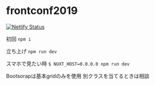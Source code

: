 # frontconf2019

[![Netlify Status](https://api.netlify.com/api/v1/badges/8693062c-82d8-4b1d-bee4-12770a9cf325/deploy-status)](https://app.netlify.com/sites/frontconf2019/deploys)

初回
`npm i`

立ち上げ
`npm run dev`

スマホで見たい時
`$ NUXT_HOST=0.0.0.0 npm run dev`

Bootsorapは基本gridのみを使用
別クラスを当てるときは相談
